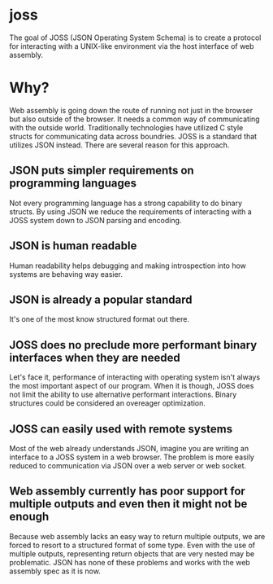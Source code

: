 # joss
The goal of JOSS (JSON Operating System Schema) is to create a protocol for interacting with a UNIX-like environment via the host interface of web assembly.

# Why?

Web assembly is going down the route of running not just in the browser but also outside of the browser.  It needs a common way of communicating with the outside world. Traditionally technologies have utilized C style structs for communicating data across boundries. JOSS is a standard that utilizes JSON instead. There are several reason for this approach.


## JSON puts simpler requirements on programming languages

Not every programming language has a strong capability to do binary structs. By using JSON we reduce the requirements of interacting with a JOSS system down to JSON parsing and encoding.


## JSON is human readable

Human readability helps debugging and making introspection into how systems are behaving way easier.


## JSON is already a popular standard

It's one of the most know structured format out there.


## JOSS does no preclude more performant binary interfaces when they are needed

Let's face it, performance of interacting with operating system isn't always the most important aspect of our program. When it is though, JOSS does not limit the ability to use alternative performant interactions. Binary structures could be considered an overeager optimization.


## JOSS can easily used with remote systems

Most of the web already understands JSON, imagine you are writing an interface to a JOSS system in a web browser. The problem is more easily reduced to communication via JSON over a web server or web socket.


## Web assembly currently has poor support for multiple outputs and even then it might not be enough

Because web assembly lacks an easy way to return multiple outputs, we are forced to resort to a structured format of some type. Even with the use of multiple outputs, representing return objects that are very nested may be problematic. JSON has none of these problems and works with the web assembly spec as it is now.
